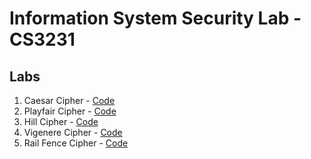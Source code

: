 # Information System Security Lab - CS3231

## Labs

1. Caesar Cipher - [Code](/Lab1/caesar_cipher.ipynb)
2. Playfair Cipher - [Code](/Lab2/playfair_cipher.ipynb)
3. Hill Cipher - [Code](/Lab3/hill_cipher.ipynb)
4. Vigenere Cipher - [Code](/Lab4/vigenere_cipher.ipynb)
5. Rail Fence Cipher - [Code](/Lab5/rail_fence_cipher.ipynb)
